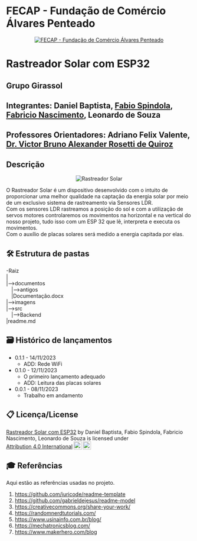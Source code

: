 # FECAP - Fundação de Comércio Álvares Penteado

<p align="center">
<a href= "https://www.fecap.br/"><img src="https://encrypted-tbn0.gstatic.com/images?q=tbn:ANd9GcRhZPrRa89Kma0ZZogxm0pi-tCn_TLKeHGVxywp-LXAFGR3B1DPouAJYHgKZGV0XTEf4AE&usqp=CAU" alt="FECAP - Fundação de Comércio Álvares Penteado" border="0"></a>
</p>

# Rastreador Solar com ESP32

## Grupo Girassol

## Integrantes: <a>Daniel Baptista</a>, <a href="https://www.linkedin.com/in/fabiospindola/">Fabio Spindola</a>, <a href="https://br.linkedin.com/in/fabriciocnascimento">Fabricio Nascimento</a>, <a>Leonardo de Souza</a>

## Professores Orientadores: <a>Adriano Felix Valente</a>, <a href="https://www.linkedin.com/in/victorbarq/">Dr. Victor Bruno Alexander Rosetti de Quiroz</a>

## Descrição

<p align="center">
<img src="https://live.staticflickr.com/65535/53326523317_3978c86a19_h.jpg" alt="Rastreador Solar" border="0">
</p>

O Rastreador Solar é um dispositivo desenvolvido com o intuito de proporcionar uma melhor qualidade na captação da energia solar por meio de um exclusivo sistema de rastreamento via Sensores LDR.
<br>
Com os sensores LDR rastreamos a posição do sol e com a utilização de servos motores controlaremos os movimentos na horizontal e na vertical do nosso projeto, tudo isso com um ESP 32 que lê, interpreta e executa os movimentos.
<br>
Com o auxílio de placas solares será medido a energia capitada por elas.

## 🛠 Estrutura de pastas

-Raiz<br>
|<br>
|-->documentos<br>
  &emsp;|-->antigos<br>
  &emsp;|Documentação.docx<br>
|-->imagens<br>
|-->src<br>
  &emsp;|-->Backend<br>
|readme.md<br>

## 🗃 Histórico de lançamentos

* 0.1.1 - 14/11/2023
    * ADD: Rede WiFi
* 0.1.0 - 12/11/2023
    * O primeiro lançamento adequado
    * ADD: Leitura das placas solares
* 0.0.1 - 08/11/2023
    * Trabalho em andamento

## 📋 Licença/License

<p xmlns:cc="http://creativecommons.org/ns#" xmlns:dct="http://purl.org/dc/terms/"><a property="dct:title" rel="cc:attributionURL" href="https://github.com/2023-2-NADS1/Grupo4">Rastreador Solar com ESP32</a> by <span property="cc:attributionName">Daniel Baptista, Fabio Spindola, Fabricio Nascimento, Leonardo de Souza</span> is licensed under <a href="http://creativecommons.org/licenses/by/4.0/?ref=chooser-v1" target="_blank" rel="license noopener noreferrer" style="display:inline-block;">Attribution 4.0 International<img style="height:22px!important;margin-left:3px;vertical-align:text-bottom;" src="https://mirrors.creativecommons.org/presskit/icons/cc.svg?ref=chooser-v1"><img style="height:22px!important;margin-left:3px;vertical-align:text-bottom;" src="https://mirrors.creativecommons.org/presskit/icons/by.svg?ref=chooser-v1"></a></p>

## 🎓 Referências

Aqui estão as referências usadas no projeto.

1. <https://github.com/iuricode/readme-template>
2. <https://github.com/gabrieldejesus/readme-model>
3. <https://creativecommons.org/share-your-work/>
4. <https://randomnerdtutorials.com/>
5. <https://www.usinainfo.com.br/blog/>
6. <https://mechatronicsblog.com/>
7. <https://www.makerhero.com/blog>

